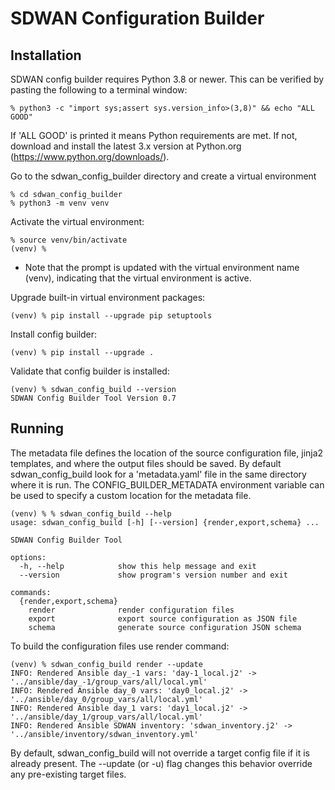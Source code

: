 # SDWAN Configuration Builder

## Installation

SDWAN config builder requires Python 3.8 or newer. This can be verified by pasting the following to a terminal window:
```
% python3 -c "import sys;assert sys.version_info>(3,8)" && echo "ALL GOOD"
```

If 'ALL GOOD' is printed it means Python requirements are met. If not, download and install the latest 3.x version at Python.org (https://www.python.org/downloads/).

Go to the sdwan_config_builder directory and create a virtual environment
```
% cd sdwan_config_builder
% python3 -m venv venv
```

Activate the virtual environment:
```
% source venv/bin/activate
(venv) %
```
- Note that the prompt is updated with the virtual environment name (venv), indicating that the virtual environment is active.
    
Upgrade built-in virtual environment packages:
```
(venv) % pip install --upgrade pip setuptools
```

Install config builder:
```
(venv) % pip install --upgrade .
```

Validate that config builder is installed:
```
(venv) % sdwan_config_build --version
SDWAN Config Builder Tool Version 0.7
```

## Running

The metadata file defines the location of the source configuration file, jinja2 templates, and where the output files 
should be saved. By default sdwan_config_build look for a 'metadata.yaml' file in the same directory where it is run. 
The CONFIG_BUILDER_METADATA environment variable can be used to specify a custom location for the metadata file.

```
(venv) % % sdwan_config_build --help   
usage: sdwan_config_build [-h] [--version] {render,export,schema} ...

SDWAN Config Builder Tool

options:
  -h, --help            show this help message and exit
  --version             show program's version number and exit

commands:
  {render,export,schema}
    render              render configuration files
    export              export source configuration as JSON file
    schema              generate source configuration JSON schema
```

To build the configuration files use render command:
```
(venv) % sdwan_config_build render --update
INFO: Rendered Ansible day_-1 vars: 'day-1_local.j2' -> '../ansible/day_-1/group_vars/all/local.yml'
INFO: Rendered Ansible day_0 vars: 'day0_local.j2' -> '../ansible/day_0/group_vars/all/local.yml'
INFO: Rendered Ansible day_1 vars: 'day1_local.j2' -> '../ansible/day_1/group_vars/all/local.yml'
INFO: Rendered Ansible SDWAN inventory: 'sdwan_inventory.j2' -> '../ansible/inventory/sdwan_inventory.yml'
```

By default, sdwan_config_build will not override a target config file if it is already present. The --update (or -u) 
flag changes this behavior override any pre-existing target files.
